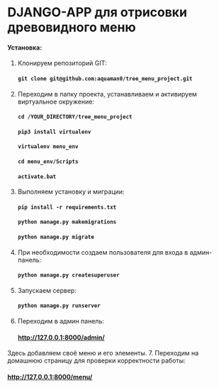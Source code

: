 # DJANGO-APP для отрисовки древовидного меню

#### Установка:
1. Клонируем репозиторий GIT:
   #### `git clone git@github.com:aquaman0/tree_menu_project.git`
2. Переходим в папку проекта, устанавливаем и активируем виртуальное окружение:
   #### `cd /YOUR_DIRECTORY/tree_menu_project`
   #### `pip3 install virtualenv`
   #### `virtualenv menu_env`
   #### `cd menu_env/Scripts`
   #### `activate.bat`
3. Выполняем установку и миграции:
   #### `pip install -r requirements.txt`
   #### `python manage.py makemigrations`
   #### `python manage.py migrate`
4. При необходимости создаем пользователя для входа в админ-панель:
   #### `python manage.py createsuperuser`
5. Запускаем сервер:
   #### `python manage.py runserver`
6. Переходим в админ панель:
   #### http://127.0.0.1:8000/admin/
Здесь добавляем своё меню и его элементы.
7. Переходим на домашнюю страницу для проверки корректности работы:
   #### http://127.0.0.1:8000/menu/